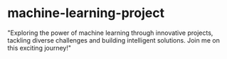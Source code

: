 # machine-learning-project
"Exploring the power of machine learning through innovative projects, tackling diverse challenges and building intelligent solutions. Join me on this exciting journey!"
